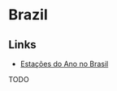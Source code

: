 # Brazil

## Links

- [Estações do Ano no Brasil](https://calendarr.com/brasil/estacoes-do-ano)

<!--
https://ibge.gov.br/explica/pib.php

https://www.restituicao.receita.fazenda.gov.br

https://www.bcb.gov.br/detalhenoticia/16683/nota

https://archive.ph/LPHeq
https://archive.ph/mmmro

https://servicos.dpf.gov.br/sinpa/paginaInicialAgendamento.do
https://servicos.dpf.gov.br/sinpa/inicializacaoSolicitacao.do?dispatch=inicializarSolicitacaoPassaporte
-->

TODO

<!--
<b>Localidades/Estados IBGE</b><br>
https://servicodados.ibge.gov.br/api/v1/localidades/estados/[uf]/distritos<br>
https://viacep.com.br/ws/[cep]/json/<br>
<b>Feriados</b><br>
https://brasilapi.com.br/api/feriados/v1/<b>[ano]</b>

<b>Cidades por UF</b><br>
https://brasilapi.com.br/api/ibge/municipios/v1/<b>[uf]</b>

<b>Cotação de Moedas</b><br>
https://api.hgbrasil.com/finance<br>
https://docs.awesomeapi.com.br/api-de-moedas<br>
-https://economia.awesomeapi.com.br/json/last/USD-BRL<br>
-https://economia.awesomeapi.com.br/json/last/USD-BRL,EUR-BRL,BTC-BRL<br>
-->
